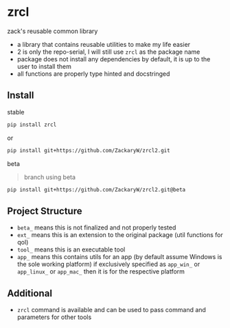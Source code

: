 # zrcl
zack's reusable common library

* a library that contains reusable utilities to make my life easier
* 2 is only the repo-serial, I will still use `zrcl` as the package name
* package does not install any dependencies by default, it is up to the user to install them
* all functions are properly type hinted and docstringed

## Install
stable
```bash
pip install zrcl
```

or
```bash
pip install git+https://github.com/ZackaryW/zrcl2.git
```

beta
> branch using beta
```bash
pip install git+https://github.com/ZackaryW/zrcl2.git@beta
```

## Project Structure
* `beta_` means this is not finalized and not properly tested
* `ext_` means this is an extension to the original package (util functions for qol)
* `tool_` means this is an executable tool
* `app_` means this contains utils for an app (by default assume Windows is the sole working platform)
if exclusively specified as `app_win_` or `app_linux_` or `app_mac_` then it is for the respective platform

## Additional
* `zrcl` command is available and can be used to pass command and parameters for other tools


